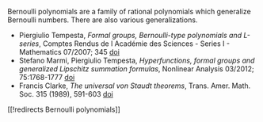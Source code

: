 
Bernoulli polynomials are a family of rational polynomials which generalize Bernoulli numbers. There are also various generalizations. 

* Piergiulio Tempesta, _Formal groups, Bernoulli-type polynomials and L-series_, Comptes Rendus de l Académie des Sciences - Series I - Mathematics 07/2007; 345
[doi](http://dx.doi.org/10.1016/j.crma.2007.05.016)
* Stefano Marmi, Piergiulio Tempesta, _Hyperfunctions, formal groups and generalized Lipschitz summation formulas_, Nonlinear Analysis 03/2012; 75:1768-1777 [doi](http://dx.doi.org/10.1016/j.na.2011.09.013)
* Francis Clarke, _The universal von Staudt theorems_, Trans. Amer. Math. Soc. 315 (1989), 591-603 [doi](http://dx.doi.org/10.1090/S0002-9947-1989-0986687-3)

[[!redirects Bernoulli polynomials]]